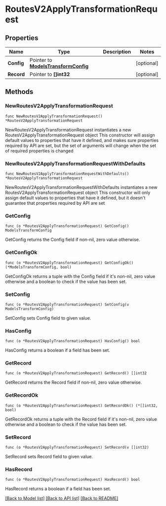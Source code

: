 # RoutesV2ApplyTransformationRequest

## Properties

Name | Type | Description | Notes
------------ | ------------- | ------------- | -------------
**Config** | Pointer to [**ModelsTransformConfig**](ModelsTransformConfig.md) |  | [optional] 
**Record** | Pointer to **[]int32** |  | [optional] 

## Methods

### NewRoutesV2ApplyTransformationRequest

`func NewRoutesV2ApplyTransformationRequest() *RoutesV2ApplyTransformationRequest`

NewRoutesV2ApplyTransformationRequest instantiates a new RoutesV2ApplyTransformationRequest object
This constructor will assign default values to properties that have it defined,
and makes sure properties required by API are set, but the set of arguments
will change when the set of required properties is changed

### NewRoutesV2ApplyTransformationRequestWithDefaults

`func NewRoutesV2ApplyTransformationRequestWithDefaults() *RoutesV2ApplyTransformationRequest`

NewRoutesV2ApplyTransformationRequestWithDefaults instantiates a new RoutesV2ApplyTransformationRequest object
This constructor will only assign default values to properties that have it defined,
but it doesn't guarantee that properties required by API are set

### GetConfig

`func (o *RoutesV2ApplyTransformationRequest) GetConfig() ModelsTransformConfig`

GetConfig returns the Config field if non-nil, zero value otherwise.

### GetConfigOk

`func (o *RoutesV2ApplyTransformationRequest) GetConfigOk() (*ModelsTransformConfig, bool)`

GetConfigOk returns a tuple with the Config field if it's non-nil, zero value otherwise
and a boolean to check if the value has been set.

### SetConfig

`func (o *RoutesV2ApplyTransformationRequest) SetConfig(v ModelsTransformConfig)`

SetConfig sets Config field to given value.

### HasConfig

`func (o *RoutesV2ApplyTransformationRequest) HasConfig() bool`

HasConfig returns a boolean if a field has been set.

### GetRecord

`func (o *RoutesV2ApplyTransformationRequest) GetRecord() []int32`

GetRecord returns the Record field if non-nil, zero value otherwise.

### GetRecordOk

`func (o *RoutesV2ApplyTransformationRequest) GetRecordOk() (*[]int32, bool)`

GetRecordOk returns a tuple with the Record field if it's non-nil, zero value otherwise
and a boolean to check if the value has been set.

### SetRecord

`func (o *RoutesV2ApplyTransformationRequest) SetRecord(v []int32)`

SetRecord sets Record field to given value.

### HasRecord

`func (o *RoutesV2ApplyTransformationRequest) HasRecord() bool`

HasRecord returns a boolean if a field has been set.


[[Back to Model list]](../README.md#documentation-for-models) [[Back to API list]](../README.md#documentation-for-api-endpoints) [[Back to README]](../README.md)


